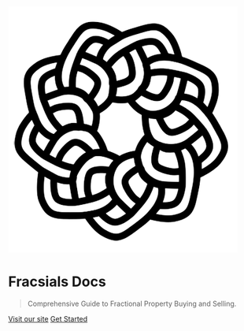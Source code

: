 ![logo](./_media/logo.png)

# Fracsials Docs

> Comprehensive Guide to Fractional Property Buying and Selling.

    

[Visit our site](https://fracsials.metricrealties.com/)
[Get Started](#fracsials-docs)
